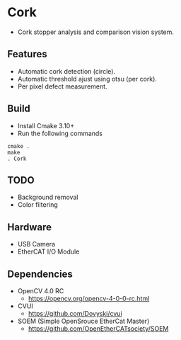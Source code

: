 # Cork
 - Cork stopper analysis and comparison vision system.

## Features
 - Automatic cork detection (circle).
 - Automatic threshold ajust using otsu (per cork).
 - Per pixel defect measurement.
 
## Build
 - Install Cmake 3.10+
 - Run the following commands

```
cmake .
make
. Cork
```

## TODO
 - Background removal
 - Color filtering

## Hardware
 - USB Camera
 - EtherCAT I/O Module

## Dependencies
 - OpenCV 4.0 RC
   - https://opencv.org/opencv-4-0-0-rc.html
 - CVUI
   - https://github.com/Dovyski/cvui
 - SOEM (Simple OpenSrouce EtherCat Master)
   - https://github.com/OpenEtherCATsociety/SOEM